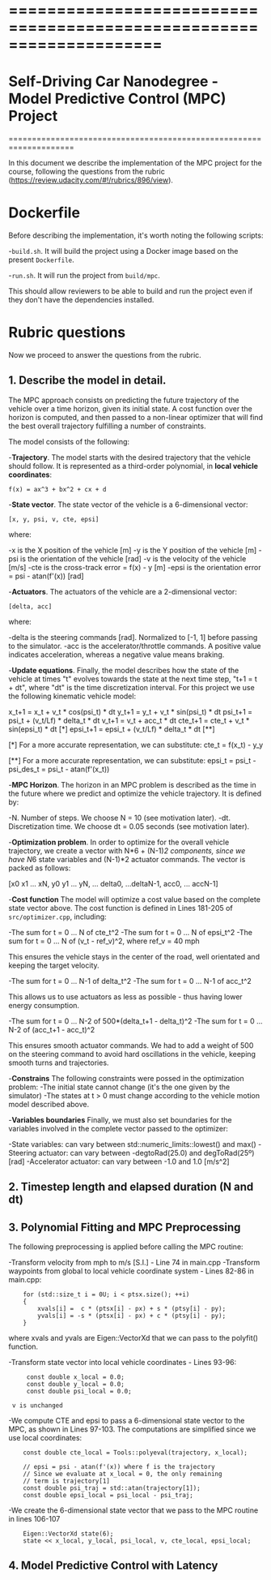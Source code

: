 ====================================================================
====================================================================
Self-Driving Car Nanodegree - Model Predictive Control (MPC) Project
====================================================================
====================================================================

In this document we describe the implementation of the MPC project for the course,
following the questions from the rubric (https://review.udacity.com/#!/rubrics/896/view).

Dockerfile
================
Before describing the implementation, it's worth noting the following scripts:

-`build.sh`. It will build the project using a Docker image based on the
present `Dockerfile`.

-`run.sh`. It will run the project from `build/mpc`.

This should allow reviewers to be able to build and run the project
even if they don't have the dependencies installed.

Rubric questions
================
Now we proceed to answer the questions from the rubric.

**1. Describe the model in detail.**
------------------------------------

The MPC approach consists on predicting the future trajectory of the vehicle
over a time horizon, given its initial state. A cost function over the horizon
is computed, and then passed to a non-linear optimizer that will find
the best overall trajectory fulfilling a number of constraints.

The model consists of the following:

-**Trajectory**. The model starts with the desired trajectory that the vehicle
should follow. It is represented as a third-order polynomial, in
**local vehicle coordinates**:

    f(x) = ax^3 + bx^2 + cx + d

-**State vector**. The state vector of the vehicle is a 6-dimensional vector:

    [x, y, psi, v, cte, epsi]

where:

  -x is the X position of the vehicle                       [m]
  -y is the Y position of the vehicle                       [m]
  -psi is the orientation of the vehicle                    [rad]
  -v is the velocity of the vehicle                         [m/s]
  -cte is the cross-track error = f(x) - y                  [m]
  -epsi is the orientation error = psi - atan(f'(x))        [rad]

-**Actuators**. The actuators of the vehicle are a 2-dimensional vector:

    [delta, acc]

where:

  -delta is the steering commands [rad]. Normalized to [-1, 1] before passing
   to the simulator.
  -acc is the accelerator/throttle commands.
   A positive value indicates acceleration, whereas a negative value means braking.

-**Update equations**. Finally, the model describes how the state of the vehicle
at times "t" evolves towards the state at the next time step, "t+1 = t + dt",
where "dt" is the time discretization interval. 
For this project we use the following kinematic vehicle model:

x_t+1 = x_t + v_t * cos(psi_t) * dt
y_t+1 = y_t + v_t * sin(psi_t) * dt
psi_t+1 = psi_t + (v_t/Lf) * delta_t * dt
v_t+1 = v_t + acc_t * dt
cte_t+1 = cte_t + v_t * sin(epsi_t) * dt             [*]
epsi_t+1 = epsi_t + (v_t/Lf) * delta_t * dt          [**]

[*] For a more accurate representation, we can substitute:
cte_t = f(x_t) - y_y

[**] For a more accurate representation, we can substitute:
epsi_t = psi_t - psi_des_t = psi_t - atan(f'(x_t))

-**MPC Horizon**. The horizon in an MPC problem is described as the time
in the future where we predict and optimize the vehicle trajectory.
It is defined by:

  -N. Number of steps. We choose N = 10 (see motivation later).
  -dt. Discretization time. We choose dt = 0.05 seconds (see motivation later).

-**Optimization problem**. In order to optimize for the overall vehicle
trajectory, we create a vector with N*6 + (N-1)*2 components, since
we have N*6 state variables and (N-1)*2 actuator commands.
The vector is packed as follows:

[x0 x1 ... xN, y0 y1 ... yN, ... delta0, ...deltaN-1, acc0, ... accN-1]

-**Cost function**
The model will optimize a cost value based on the complete state vector above.
The cost function is defined in Lines 181-205 of `src/optimizer.cpp`, including:

  -The sum for t = 0 ... N of cte_t^2
  -The sum for t = 0 ... N of epsi_t^2
  -The sum for t = 0 ... N of (v_t - ref_v)^2, where ref_v = 40 mph

This ensures the vehicle stays in the center of the road, well orientated
and keeping the target velocity.

  -The sum for t = 0 ... N-1 of delta_t^2
  -The sum for t = 0 ... N-1 of acc_t^2

This allows us to use actuators as less as possible - thus having lower
energy consumption.

  -The sum for t = 0 ... N-2 of 500*(delta_t+1 - delta_t)^2
  -The sum for t = 0 ... N-2 of (acc_t+1 - acc_t)^2

This ensures smooth actuator commands. We had to add a weight of 500 on the
steering command to avoid hard oscillations in the vehicle, keeping
smooth turns and trajectories.

-**Constrains**
The following constraints were possed in the optimization problem:
  -The initial state cannot change (it's the one given by the simulator)
  -The states at t > 0 must change according to the vehicle motion model
  described above.

-**Variables boundaries**
Finally, we must also set boundaries for the variables involved in the
complete vector passed to the optimizer:

  -State variables: can vary between std::numeric_limits<double>::lowest() and max()
  -Steering actuator: can vary between -degtoRad(25.0) and degToRad(25º) [rad]
  -Accelerator actuator: can vary between -1.0 and 1.0 [m/s^2]

**2. Timestep length and elapsed duration (N and dt)**
------------------------------------------------------

**3. Polynomial Fitting and MPC Preprocessing**
-----------------------------------------------
The following preprocessing is applied before calling the MPC routine:

  -Transform velocity from mph to m/s [S.I.] - Line 74 in main.cpp
  -Transform waypoints from global to local vehicle coordinate system - Lines 82-86 in main.cpp:

```
    for (std::size_t i = 0U; i < ptsx.size(); ++i)
    {
        xvals[i] =  c * (ptsx[i] - px) + s * (ptsy[i] - py);
        yvals[i] = -s * (ptsx[i] - px) + c * (ptsy[i] - py);
    }
```

  where xvals and yvals are Eigen::VectorXd that we can pass to the polyfit() function.

  -Transform state vector into local vehicle coordinates - Lines 93-96:

```
     const double x_local = 0.0;
     const double y_local = 0.0;
     const double psi_local = 0.0;
```
     v is unchanged

  -We compute CTE and epsi to pass a 6-dimensional state vector to the MPC,
   as shown in Lines 97-103. The computations are simplified since we use
   local coordinates:

```
    const double cte_local = Tools::polyeval(trajectory, x_local);

    // epsi = psi - atan(f'(x)) where f is the trajectory
    // Since we evaluate at x_local = 0, the only remaining
    // term is trajectory[1]
    const double psi_traj = std::atan(trajectory[1]);
    const double epsi_local = psi_local - psi_traj;
```

  -We create the 6-dimensional state vector that we pass to the MPC routine
   in lines 106-107

```
    Eigen::VectorXd state(6);
    state << x_local, y_local, psi_local, v, cte_local, epsi_local;
```

**4. Model Predictive Control with Latency**
--------------------------------------------


